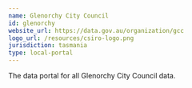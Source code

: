 ```yaml
---
name: Glenorchy City Council
id: glenorchy
website_url: https://data.gov.au/organization/gcc
logo_url: /resources/csiro-logo.png
jurisdiction: tasmania
type: local-portal
---
```


The data portal for all Glenorchy City Council data.